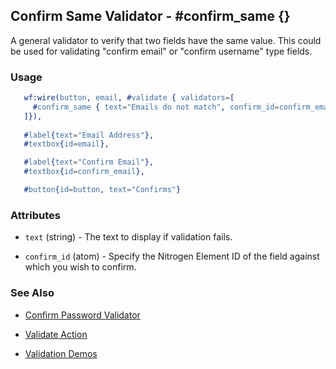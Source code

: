 <!-- dash: #confirm_same | Test | ###:Section -->



## Confirm Same Validator - #confirm_same {}

  A general validator to verify that two fields have the same value. This could
  be used for validating "confirm email" or "confirm username" type fields.

### Usage

```erlang
   wf:wire(button, email, #validate { validators=[
     #confirm_same { text="Emails do not match", confirm_id=confirm_email }
   ]}),
   
   #label{text="Email Address"},
   #textbox{id=email},

   #label{text="Confirm Email"},
   #textbox{id=confirm_email},

   #button{id=button, text="Confirms"}

```

### Attributes

   * `text` (string) - The text to display if validation fails.

   * `confirm_id` (atom) - Specify the Nitrogen Element ID of the field
      against which you wish to confirm.

### See Also

 *  [Confirm Password Validator](confirm_password.html)

 *  [Validate Action](validate.html)

 *  [Validation Demos](http://nitrogenproject.com/demos/validation)
